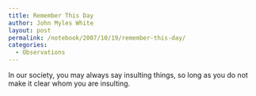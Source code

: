 ```yaml
---
title: Remember This Day
author: John Myles White
layout: post
permalink: /notebook/2007/10/19/remember-this-day/
categories:
  - Observations
---
```


In our society, you may always say insulting things, so long as you do not make it clear whom you are insulting.
